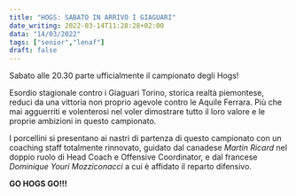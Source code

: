 ```yaml
---
title: "HOGS: SABATO IN ARRIVO I GIAGUARI"
date_writing: 2022-03-14T11:28:28+02:00
data: "14/03/2022"
tags: ["senior","lenaf"]
draft: false
---
```


Sabato alle 20.30 parte ufficialmente il campionato degli Hogs!  
  
Esordio stagionale contro i Giaguari Torino, storica realtà piemontese, reduci da una vittoria non proprio agevole contro le Aquile Ferrara. Più che mai agguerriti e volenterosi nel voler dimostrare tutto il loro valore e le proprie ambizioni in questo campionato.  
  
I porcellini si presentano ai nastri di partenza di questo campionato con un coaching staff totalmente rinnovato, guidato dal canadese *Martin Ricard* nel doppio ruolo di Head Coach e Offensive Coordinator, e dal francese *Dominique Youri Mozziconacci* a cui è affidato il reparto difensivo.  
  
**GO HOGS GO!!!**
